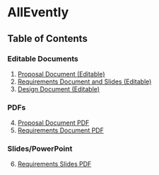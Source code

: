 # AllEvently
## Table of Contents

### Editable Documents
1. [Proposal Document (Editable)](Documents/ProposalLink.md)
2. [Requirements Document and Slides (Editable)](Documents/RequirementsLink.md)
3. [Design Document (Editable)](Documents/DesignLink.md)

### PDFs
4. [Proposal Document PDF](./Documents/Proposal%20Document%20(AllEvently).pdf)
5. [Requirements Document PDF](./Documents/Requirements%20Document%20(AllEvently).pdf)

### Slides/PowerPoint
6. [Requirements Slides PDF](./Documents/Requirements%20Slides%20(AllEvently).pdf)
